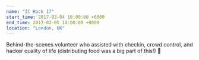 ```yaml
---
name: "IC Hack 17"
start_time: 2017-02-04 10:00:00 +0000
end_time: 2017-02-05 14:00:00 +0000
location: "London, UK"
---
```


Behind-the-scenes volunteer who assisted with checkin, crowd control, and
hacker quality of life (distributing food was a big part of this!) :pizza:
